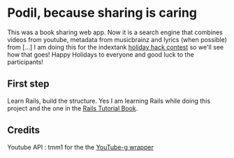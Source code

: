 # Podil, because sharing is caring
This was a book sharing web app.
Now it is a search engine that combines videos from youtube, metadata from musicbrainz and lyrics (when possible) from [...]
I am doing this for the indextank [holiday hack contest](http://blog.indextank.com/93/holiday-hacks-indextank-heroku/)
so we'll see how that goes! Happy Holidays to everyone and good luck to the participants!

## First step
Learn Rails, build the structure.
Yes I am learning Rails while doing this project 
and the one in the [Rails Tutorial Book](http://railstutorial.org/).

## Credits
Youtube API : tmm1 for the the [YouTube-g wrapper](https://github.com/tmm1/youtube-g)
